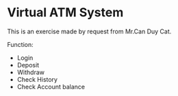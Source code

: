 # Virtual ATM System
This is an exercise made by request from Mr.Can Duy Cat.

Function:
  + Login
  + Deposit
  + Withdraw
  + Check History
  + Check Account balance
